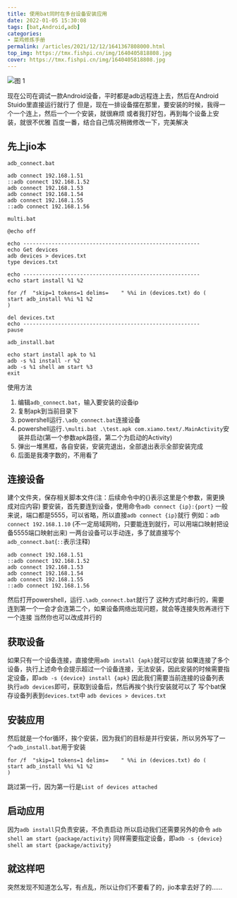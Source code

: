 ```yaml
---
title: 使用bat同时在多台设备安装应用
date: 2022-01-05 15:30:08
tags: [bat,Android,adb]
categories: 
- 菜鸡修炼手册
permalink: /articles/2021/12/12/1641367808000.html
top_img: https://tmx.fishpi.cn/img/1640405818808.jpg
cover: https://tmx.fishpi.cn/img/1640405818808.jpg
---
```


![图 1](https://tmx.fishpi.cn/img/1640405818808.jpg)  

现在公司在调试一款Android设备，平时都是adb远程连上去，然后在Android Stuido里直接运行就行了
但是，现在一排设备摆在那里，要安装的时候，我得一个一个连上，然后一个一个安装，就很麻烦
或者我打好包，再到每个设备上安装，就很不优雅
百度一番，结合自己情况稍微修改一下，完美解决

## 先上jio本
`adb_connect.bat`

```
adb connect 192.168.1.51
::adb connect 192.168.1.52
adb connect 192.168.1.53
adb connect 192.168.1.54
adb connect 192.168.1.55
::adb connect 192.168.1.56
```

`multi.bat`
```
@echo off

echo --------------------------------------------------------
echo Get devices
adb devices > devices.txt
type devices.txt

echo --------------------------------------------------------
echo start install %1 %2

for /f  "skip=1 tokens=1 delims=	" %%i in (devices.txt) do (
start adb_install %%i %1 %2
)

del devices.txt
echo --------------------------------------------------------
pause
```
`adb_install.bat`
```
echo start install apk to %1
adb -s %1 install -r %2
adb -s %1 shell am start %3
exit
```

使用方法
1. 编辑`adb_connect.bat`，输入要安装的设备ip
2. 复制apk到当前目录下
3. powershell运行`.\adb_connect.bat`连接设备
4. powershell运行`.\multi.bat .\test.apk com.xiamo.text/.MainActivity`安装并启动(第一个参数apk路径，第二个为启动的Activity)
5. 弹出一堆黑框，各自安装，安装完退出，全部退出表示全部安装完成
6. 后面是我凑字数的，不用看了


## 连接设备
建个文件夹，保存相关脚本文件(注：后续命令中的{}表示这里是个参数，需更换成对应内容)
要安装，首先要连到设备，使用命令`adb connect {ip}:{port}`
一般来说，端口都是5555，可以省略，所以直接`adb connect {ip}`就行
例如：`adb connect 192.168.1.10` (不一定局域网哟，只要能连到就行，可以用端口映射把设备5555端口映射出来)
一两台设备可以手动连，多了就直接写个`adb_connect.bat`(`::`表示注释)
```
adb connect 192.168.1.51
::adb connect 192.168.1.52
adb connect 192.168.1.53
adb connect 192.168.1.54
adb connect 192.168.1.55
::adb connect 192.168.1.56
```
然后打开powershell，运行`.\adb_connect.bat`就行了
这种方式时串行的，需要连到第一个一会才会连第二个，如果设备网络出现问题，就会等连接失败再进行下一个连接
当然你也可以改成并行的

## 获取设备
如果只有一个设备连接，直接使用`adb install {apk}`就可以安装
如果连接了多个设备，执行上述命令会提示超过一个设备连接，无法安装，因此安装的时候需要指定设备，即`adb -s {device} install {apk}`
因此我们需要当前连接的设备列表
执行`adb devices`即可，获取到设备后，然后再挨个执行安装就可以了
写个bat保存设备列表到`devices.txt`中
```adb devices > devices.txt```

## 安装应用
然后就是一个for循环，挨个安装，因为我们的目标是并行安装，所以另外写了一个`adb_install.bat`用于安装
```
for /f  "skip=1 tokens=1 delims=	" %%i in (devices.txt) do (
start adb_install %%i %1 %2
)
```
跳过第一行，因为第一行是`List of devices attached`

## 启动应用
因为`adb install`只负责安装，不负责启动
所以启动我们还需要另外的命令
`adb shell am start {package/activity}`
同样需要指定设备，即`adb -s {device} shell am start {package/activity}`


## 就这样吧
突然发现不知道怎么写，有点乱，所以让你们不要看了的，jio本拿去好了的……




